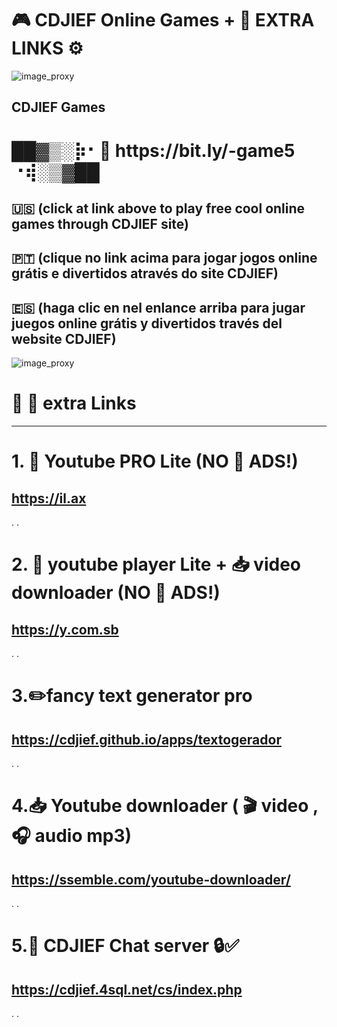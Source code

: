 # 🎮 CDJIEF Online Games + 🔨 EXTRA LINKS ⚙️ 

![image_proxy](https://i.postimg.cc/ZnRG5dP3/CDJIEFGAMES1.png)


CDJIEF Games 
--------------

<body>
 <h1>  ██▓▒­░⡷⠂🔗 https://bit.ly/-game5 ⠐⢾░▒­▓██ </h1>
 </body>




🇺🇸  (click at link above to play free cool online games through CDJIEF site) 
-
🇵🇹  (clique no link acima para jogar jogos online grátis e divertidos através do site CDJIEF) 
-
🇪🇸  (haga clic en nel enlance arriba para jugar juegos online grátis y divertidos través del website CDJIEF)
-


 ![image_proxy](https://i.postimg.cc/kM8ZdK8s/gtl.png)
 
 
 
 # 🔗 🦜 extra Links
 ----------------
 
# 1. 🎈 Youtube PRO Lite (NO 🛑 ADS!)
https://il.ax
-
.
.
# 2. 🧰 youtube player Lite + 📥 video downloader (NO 🛑 ADS!)
https://y.com.sb
-
.
.
# 3.✏️fancy text generator pro
https://cdjief.github.io/apps/textogerador
-
.
.
# 4.📥 Youtube downloader ( 🎬 video , 🎧 audio mp3)
https://ssemble.com/youtube-downloader/
-
.
.
# 5.💬 CDJIEF Chat server 🔒✅
https://cdjief.4sql.net/cs/index.php
-
.
.
